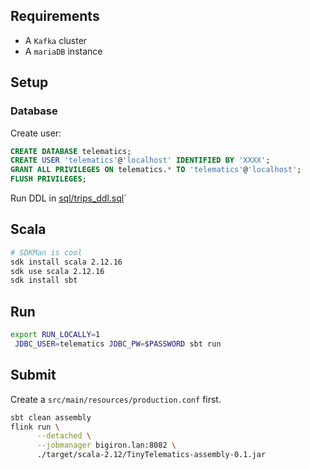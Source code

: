 
## Requirements
- A `Kafka` cluster
- A `mariaDB` instance

## Setup
### Database
Create user:
```sql
CREATE DATABASE telematics;
CREATE USER 'telematics'@'localhost' IDENTIFIED BY 'XXXX';
GRANT ALL PRIVILEGES ON telematics.* TO 'telematics'@'localhost';
FLUSH PRIVILEGES;
```

Run DDL in [sql/trips_ddl.sql](trips_ddl.sql)`

## Scala
```bash
# SDKMan is cool
sdk install scala 2.12.16
sdk use scala 2.12.16
sdk install sbt
```

## Run
```bash
export RUN_LOCALLY=1
 JDBC_USER=telematics JDBC_PW=$PASSWORD sbt run
```
## Submit
Create a `src/main/resources/production.conf` first.

```bash
sbt clean assembly
flink run \
      --detached \
      --jobmanager bigiron.lan:8082 \
      ./target/scala-2.12/TinyTelematics-assembly-0.1.jar
```